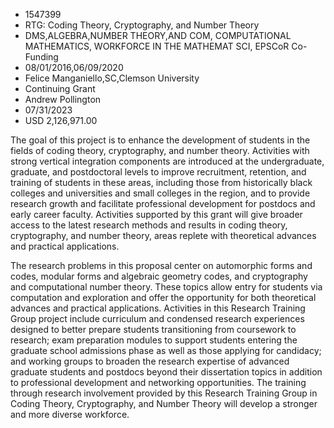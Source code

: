 
* 1547399
* RTG: Coding Theory, Cryptography, and Number Theory
* DMS,ALGEBRA,NUMBER THEORY,AND COM, COMPUTATIONAL MATHEMATICS, WORKFORCE IN THE MATHEMAT SCI, EPSCoR Co-Funding
* 08/01/2016,06/09/2020
* Felice Manganiello,SC,Clemson University
* Continuing Grant
* Andrew Pollington
* 07/31/2023
* USD 2,126,971.00

The goal of this project is to enhance the development of students in the fields
of coding theory, cryptography, and number theory. Activities with strong
vertical integration components are introduced at the undergraduate, graduate,
and postdoctoral levels to improve recruitment, retention, and training of
students in these areas, including those from historically black colleges and
universities and small colleges in the region, and to provide research growth
and facilitate professional development for postdocs and early career faculty.
Activities supported by this grant will give broader access to the latest
research methods and results in coding theory, cryptography, and number theory,
areas replete with theoretical advances and practical applications.

The research problems in this proposal center on automorphic forms and codes,
modular forms and algebraic geometry codes, and cryptography and computational
number theory. These topics allow entry for students via computation and
exploration and offer the opportunity for both theoretical advances and
practical applications. Activities in this Research Training Group project
include curriculum and condensed research experiences designed to better prepare
students transitioning from coursework to research; exam preparation modules to
support students entering the graduate school admissions phase as well as those
applying for candidacy; and working groups to broaden the research expertise of
advanced graduate students and postdocs beyond their dissertation topics in
addition to professional development and networking opportunities. The training
through research involvement provided by this Research Training Group in Coding
Theory, Cryptography, and Number Theory will develop a stronger and more diverse
workforce.

